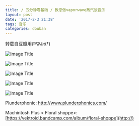```yaml
---
title: ∕ 五分钟零基础 ∕ 教您做vaporwave蒸汽波音乐
layout: post
date: '2017-2-3 21:38'
tags: 音乐
categories: douban
---
```

转载自豆瓣用户ᏔᎫℵ(†)

![Image Title](https://www.tuchuang001.com/images/2017/02/03/11.jpg)

![Image Title](https://www.tuchuang001.com/images/2017/02/03/12.jpg)

![Image Title](https://www.tuchuang001.com/images/2017/02/03/13.jpg)

![Image Title](https://www.tuchuang001.com/images/2017/02/03/14.jpg)

![Image Title](https://www.tuchuang001.com/images/2017/02/03/15.jpg)

Plunderphonic: 
[http://www.plunderphonics.com/ ](http://)

Machintosh Plus < Floral shoppe>:
[https://vektroid.bandcamp.com/album/floral-shoppe](http://)